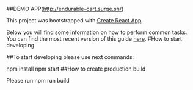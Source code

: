 ##DEMO APP(http://endurable-cart.surge.sh/)

This project was bootstrapped with [Create React App](https://github.com/facebookincubator/create-react-app).

Below you will find some information on how to perform common tasks.<br>
You can find the most recent version of this guide [here](https://github.com/facebookincubator/create-react-app/blob/master/packages/react-scripts/template/README.md).
#How to start developing

##To start developing please use next commands:

npm install
npm start
##How to create production build

Please run npm run build
